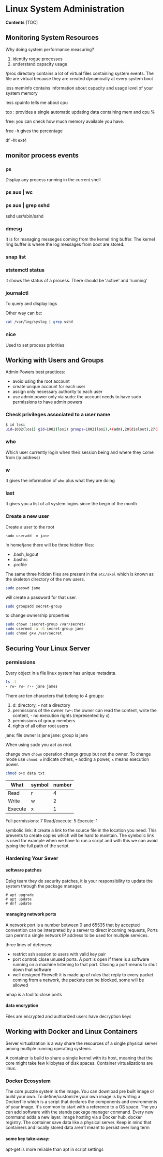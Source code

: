 # Linux System Administration

**Contents**
[TOC]

## Monitoring System Resources
Why doing system performance measuring?
1. identify rogue processes
1. understand capacity usage

/proc directory contains a lot of virtual files containing system events. The file are virtual because they are created dynamically  at every system boot

less meminfo contains information about capacity and usage level of your system memory

less cpuinfo tells me about cpu

top : provides a single automatic updating data containing mem and cpu %

free: you can check how much memory available you have. 

free -h gives the percentage

df -ht ext4

## monitor process events

### ps
Display any process running in the current shell

### ps aux | wc

### ps aux | grep sshd
sshd usr/sbin/sshd 

### dmesg
It is for managing messeges coming from the kernel ring buffer. The kernel ring buffer is where the log messages from boot are stored. 

### snap list

### ststemctl status
it shows the status of a process. There should be 'active' and 'running'

### journalctl 
To query and display logs

Other way can be:
```sh
cat /var/log/syslog | grep sshd
```
### nice
Used to set process priorities

## Working with Users and Groups
Admin Powers best practices:

- avoid using the root account
- create unique account for each user
- assign only necessary authority to each user
- use admin power only via sudo: the account needs to have sudo permissions to have admin powers

### Check privileges associated to a user name

```sh
$ id losi
uid=1002(losi) gid=1002(losi) groups=1002(losi),4(adm),20(dialout),27(sudo),30(dip),46(plugdev)
```
### who
Which user currently login when their session being and where they come from (ip address)

### w
It gives the information of `who` plus what they are doing

### last
It gives you a list of all system logins since the begin of the month

### Create a new user
Create a user to the root
```
sudo useradd -m jane
```

In home/jane there will be three hidden files:
- .bash_logout
- .bashrc
- .profile

The same three hidden files are present in the `etc/skel` which is known as the skeleton directory of the new users.

```sh
sudo passwd jane
```
will create a password for that user.

```sh
sudo groupadd secret-group
```
to change ownership properties

```sh
sudo chown :secret-group /var/secret/
sudo usermod -a -G secret-group jane
sudo chmod g+w /var/secret
```

## Securing Your Linux Server
### permissions
Every object in a file linux system has unique metadata.

```sh
ls -l
- rw- rw- r-- jane james
```
There are ten characters that belong to 4 groups:
1. d: directory, - not a directory
2. permissions of the owner rw-: the owner can read the content, write the content, - no execution rights (represented by x)
3. permissions of group members
4. rights of all other root users

jane: file owner is jane
jane: group is jane

When using sudo you act as root.

change own `chown` operation change group but not the owner.
To change mode use `chmod`. `o` indicate others, `+` adding a power, `x` means execution power.
```sh
chmod o+x data.txt 
```
| What | symbol | number|
|------|---|---|
| Read | r | 4 |
| Write| w | 2 |
| Execute | x | 1 |

Full permissions: 7
Read/execute: 5
Execute: 1

symbolic link: it create a link to the source file in the location you need. This prevents to create copies which will be hard to maintain. The symbolic link is used for example when we have to run a script and with this we can avoid typing the full path of the script. 

### Hardening Your Sever
#### software patches
Dpkg team they do security patches, it is your responsibility to update the system through the package manager. 

```
# apt upgrade
# apt update
# dnf update
```
#### managing network ports
A network port is a number between 0 and 65535 that by accepted convention can be interpreted by a server to direct incoming requests, Ports can permit a single network IP address to be used for multiple services.

three lines of defenses:
- restrict ssh session to users with valid key pair
- port control: close unused ports. A port is open if there is a software running on a machine listening to that port. Closing a port means to shut down that software
- well designed Firewell: it is made up of rules that reply to every packet coming from a network, the packets can be blocked, some will be allowed

nmap is a tool to close ports

#### data encryption
Files are encrypted and authorized users have decryption keys

## Working with Docker and Linux Containers
Server virtualization is a way share the resources of a single physical server among multiple running operating systems. 

A container is build to share a single kernel with its host, meaning that the core might take few kilobytes of disk spaces. Container virtualizations are linux.

### Docker Ecosystem
The core puzzle system is the image. You can download pre built image or build your own. 
To define/customize your own image is by writing a Dockerfile which is  a script that declares the components and environments of your image. 
It's common to start with a reference to a OS space. The you can add software with the stands package manager command. Every new command adds a new layer. 
Image hosting via a Docker hub, docker registry. 
The container save data like a physical server. Keep in mind that 
containers and locally stored data aren't meant to persist over long term

#### some key take-away:
apt-get is more reliable than apt in script settings

